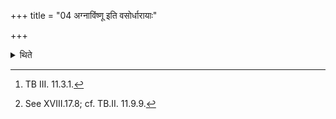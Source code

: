 +++
title = "04 अग्नाविंष्णू इति वसोर्धारायाः"

+++

<details><summary>थिते</summary>

3b-4a. (Then he takes) another four-times scooped (ghee). With it offering is performed with agnāviṣmū[^1] (and this is) a form of the Vasordhāra (offering).[^2]  

[^1]: TB III. 11.3.1.  

[^2]: See XVIII.17.8; cf. TB.II. 11.9.9.  
</details>
